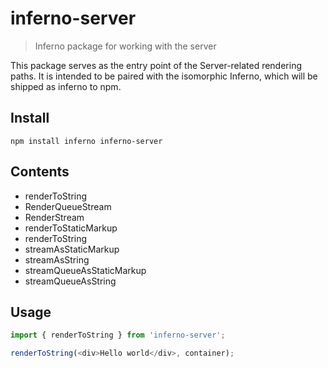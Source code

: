 # inferno-server
> Inferno package for working with the server

This package serves as the entry point of the Server-related rendering paths. It is intended to be paired with the isomorphic Inferno, which will be shipped as inferno to npm.

## Install

```
npm install inferno inferno-server
```

## Contents

* renderToString
* RenderQueueStream
* RenderStream
* renderToStaticMarkup
* renderToString
* streamAsStaticMarkup
* streamAsString
* streamQueueAsStaticMarkup
* streamQueueAsString

## Usage

```js
import { renderToString } from 'inferno-server';

renderToString(<div>Hello world</div>, container);
```

